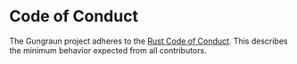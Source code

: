 # Code of Conduct

The Gungraun project adheres to the [Rust Code of Conduct](https://www.rust-lang.org/policies/code-of-conduct). This describes the minimum behavior expected from all contributors.
